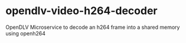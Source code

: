 # opendlv-video-h264-decoder
OpenDLV Microservice to decode an h264 frame into a shared memory using openh264
